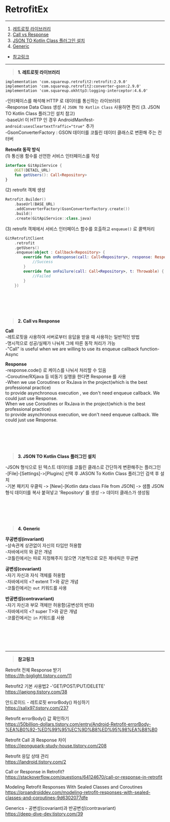 # RetrofitEx

---
1. <a href = "#content1">레트로핏 라이브러리</a></br>
2. <a href = "#content2">Call vs Response</a></br>
3. <a href = "#content3">JSON TO Kotlin Class 플러그인 설치</a></br>
4. <a href = "#content4">Generic</a></br>
* <a href = "#ref">참고링크</a>
---
><a id = "content1">**1. 레트로핏 라이브러리**</a></br>

`implementation 'com.squareup.retrofit2:retrofit:2.9.0'`</br>
`implementation 'com.squareup.retrofit2:converter-gson:2.9.0'`</br>
`implementation 'com.squareup.okhttp3:logging-interceptor:4.6.0'`</br>

-인터페이스를 해석해 HTTP 로 데이터를 통신하는 라이브러리</br>
-Response Data Class 생성 시 `JSON TO Kotlin Class` 사용하면 편리 (3. JSON TO Kotlin Class 플러그인 설치 참고)</br>
-baseUrl 이 HTTP 인 경우 AndroidManifest-<application> `android:usesCleartextTraffic="true"` 추가</br>
-GsonConverterFactory : GSON 데이터를 코틀린 데이터 클래스로 변환해 주는 컨터버</br>

**Retrofit 동작 방식**</br>
(1) 통신용 함수를 선언한 서비스 인터페이스를 작성</br>
```kotlin
interface GitApiService {
    @GET(DETAIL_URL)
    fun getUsers(): Call<Repository>
}
```

(2) retrofit 객체 생성</br>
```kotlin
Retrofit.Builder()
    .baseUrl(BASE_URL)
    .addConverterFactory(GsonConverterFactory.create())
    .build()
    .create(GitApiService::class.java)
```

(3) retrofit 객체에서 서비스 인터페이스 함수를 호출하고 `enqueue()` 로 콜백처리</br>
```kotlin
GitRetrofitClient
    .retrofit    
    .getUsers()
    .enqueue(object : Callback<Repository> {
        override fun onResponse(call: Call<Repository>, response: Response<Repository>) {
            //Success
        }
        override fun onFailure(call: Call<Repository>, t: Throwable) {
            //Failed
        }
    })
```

<br></br>
<br></br>

><a id = "content2">**2. Call vs Response**</a></br>

**Call**</br>
-레트로핏을 사용하여 서버로부터 응답을 받을 때 사용하는 일반적인 방법</br>
-명시적으로 성공/실패가 나눠져 그에 따른 동작 처리가 가능</br>
-"Call" is useful when we are willing to use its enqueue callback function-Async</br>

**Response**</br>
-response.code() 로 케이스를 나눠서 처리할 수 있음</br>
-Coroutine/RXjava 등 비동기 실행을 한다면 Response 를 사용</br>
-When we use Coroutines or RxJava in the project(which is the best professional practice)</br>
to provide asynchronous execution , we don't need enqueue callback. We could just use Response.</br>
When we use Coroutines or RxJava in the project(which is the best professional practice)</br>
to provide asynchronous execution, we don't need enqueue callback. We could just use Response.</br>

<br></br>
<br></br>

><a id = "content3">**3. JSON TO Kotlin Class 플러그인 설치**</a></br>

-JSON 형식으로 된 텍스트 데이터를 코틀린 클래스로 간단하게 변환해주는 플러그인</br>
-[File]-[Settings]->[Plugins] 선택 후 JASON To Kotlin Class 플러그인 검색 후 설치</br>
-기본 패키지 우클릭 -> [New]-[Kotlin data class File from JSON] -> 샘플 JSON 형식 데이터를 복사 붙혀넣고 'Repository' 를 생성 -> 데이터 클래스가 생성됨</br>

<br></br>
<br></br>

><a id = "content4">**4. Generic**</a></br>

**무공변성(invariant)**</br>
-상속관계 상관없이 자신의 타입만 허용함</br>
-자바에서의 <T>와 같은 개념</br>
-코틀린에서는 따로 지정해주지 않으면 기본적으로 모든 제네릭은 무공변</br>


**공변성(covariant)**</br>
-자기 자신과 자식 객체를 허용함</br>
-자바에서의 <? extent T>와 같은 개념</br>
-코틀린에서는 `out` 키워드를 사용</br>


**반공변성(contravariant)**</br>
-자기 자신과 부모 객체만 허용함(공변성의 반대)</br>
-자바에서의 <? super T>와 같은 개념</br>
-코를린에서는 `in` 키워드를 사용</br>


<br></br>
<br></br>

---

><a id = "ref">**참고링크**</a></br>

Retrofit 전체 Response 받기</br>
https://th-biglight.tistory.com/11</br>

Retrofit2 기본 사용법2 -'GET/POST/PUT/DELETE'</br>
https://jaejong.tistory.com/38</br>

안드로이드 - 레트로핏 errorBody() 파싱하기</br>
https://salix97.tistory.com/237</br>

Retrofit errorBody() 값 확인하기</br>
https://50billion-dollars.tistory.com/entry/Android-Retrofit-errorBody-%EA%B0%92-%ED%99%95%EC%9D%B8%ED%95%98%EA%B8%B0</br>

Retrofit Call 과 Response 차이</br>
https://jeongupark-study-house.tistory.com/208</br>

Retrofit 응답 상태 관리</br>
https://landroid.tistory.com/2</br>

Call or Response in Retrofit?</br>
https://stackoverflow.com/questions/64124670/call-or-response-in-retrofit</br>

Modeling Retrofit Responses With Sealed Classes and Coroutines</br>
https://proandroiddev.com/modeling-retrofit-responses-with-sealed-classes-and-coroutines-9d6302077dfe</br>

Generics - 공변성(covariant)과 반공변성(contravariant)</br>
https://deep-dive-dev.tistory.com/39</br>